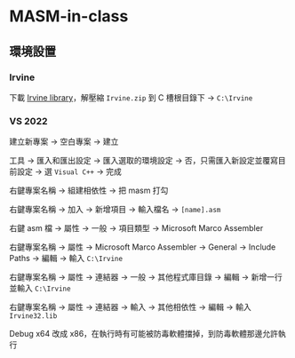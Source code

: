# MASM-in-class

## 環境設置

### Irvine

下載 [Irvine library](https://github.com/surferkip/asmbook)，解壓縮 `Irvine.zip` 到 C 槽根目錄下 -> `C:\Irvine`

### VS 2022

建立新專案 -> 空白專案 -> 建立

工具 -> 匯入和匯出設定 -> 匯入選取的環境設定 -> 否，只需匯入新設定並覆寫目前設定 -> 選 `Visual C++` -> 完成

右鍵專案名稱 -> 組建相依性 -> 把 masm 打勾

右鍵專案名稱 -> 加入 -> 新增項目 -> 輸入檔名 -> `[name].asm`

右鍵 asm 檔 -> 屬性 -> 一般 -> 項目類型 -> Microsoft Marco Assembler

右鍵專案名稱 -> 屬性 -> Microsoft Marco Assembler -> General -> Include Paths -> 編輯 -> 輸入 `C:\Irvine`

右鍵專案名稱 -> 屬性 -> 連結器 -> 一般 -> 其他程式庫目錄 -> 編輯 -> 新增一行並輸入 `C:\Irvine`

右鍵專案名稱 -> 屬性 -> 連結器 -> 輸入 -> 其他相依性 -> 編輯 -> 輸入 `Irvine32.lib`

Debug x64 改成 x86，在執行時有可能被防毒軟體擋掉，到防毒軟體那邊允許執行